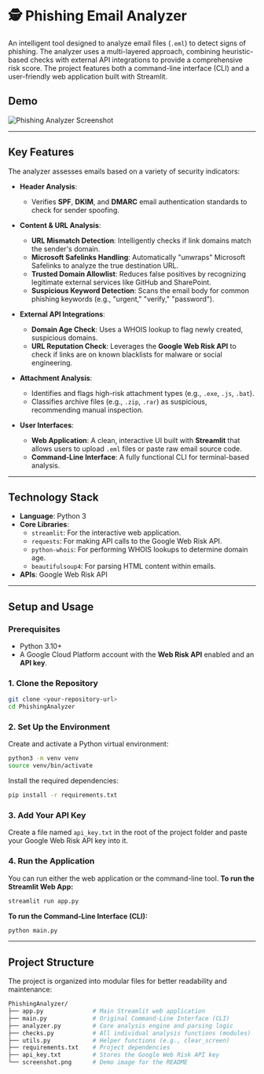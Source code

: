 # 🕵️ Phishing Email Analyzer

An intelligent tool designed to analyze email files (`.eml`) to detect signs of phishing. The analyzer uses a multi-layered approach, combining heuristic-based checks with external API integrations to provide a comprehensive risk score. The project features both a command-line interface (CLI) and a user-friendly web application built with Streamlit.

## Demo

![Phishing Analyzer Screenshot](screenshot.png)

---

## Key Features

The analyzer assesses emails based on a variety of security indicators:

* **Header Analysis**:
    * Verifies **SPF**, **DKIM**, and **DMARC** email authentication standards to check for sender spoofing.

* **Content & URL Analysis**:
    * **URL Mismatch Detection**: Intelligently checks if link domains match the sender's domain.
    * **Microsoft Safelinks Handling**: Automatically "unwraps" Microsoft Safelinks to analyze the true destination URL.
    * **Trusted Domain Allowlist**: Reduces false positives by recognizing legitimate external services like GitHub and SharePoint.
    * **Suspicious Keyword Detection**: Scans the email body for common phishing keywords (e.g., "urgent," "verify," "password").

* **External API Integrations**:
    * **Domain Age Check**: Uses a WHOIS lookup to flag newly created, suspicious domains.
    * **URL Reputation Check**: Leverages the **Google Web Risk API** to check if links are on known blacklists for malware or social engineering.

* **Attachment Analysis**:
    * Identifies and flags high-risk attachment types (e.g., `.exe`, `.js`, `.bat`).
    * Classifies archive files (e.g., `.zip`, `.rar`) as suspicious, recommending manual inspection.

* **User Interfaces**:
    * **Web Application**: A clean, interactive UI built with **Streamlit** that allows users to upload `.eml` files or paste raw email source code.
    * **Command-Line Interface**: A fully functional CLI for terminal-based analysis.

---

## Technology Stack

* **Language**: Python 3
* **Core Libraries**:
    * `streamlit`: For the interactive web application.
    * `requests`: For making API calls to the Google Web Risk API.
    * `python-whois`: For performing WHOIS lookups to determine domain age.
    * `beautifulsoup4`: For parsing HTML content within emails.
* **APIs**: Google Web Risk API

---

## Setup and Usage

### Prerequisites

* Python 3.10+
* A Google Cloud Platform account with the **Web Risk API** enabled and an **API key**.

### 1. Clone the Repository

```bash
git clone <your-repository-url>
cd PhishingAnalyzer
```

### 2. Set Up the Environment
Create and activate a Python virtual environment:
```bash
python3 -m venv venv
source venv/bin/activate
```
Install the required dependencies:
```bash
pip install -r requirements.txt
```

### 3. Add Your API Key
Create a file named `api_key.txt` in the root of the project folder and paste your Google Web Risk API key into it.

### 4. Run the Application
You can run either the web application or the command-line tool.
**To run the Streamlit Web App:**
```bash
streamlit run app.py
```
**To run the Command-Line Interface (CLI):**
```bash
python main.py
```

---

## Project Structure

The project is organized into modular files for better readability and maintenance:
```bash
PhishingAnalyzer/
├── app.py              # Main Streamlit web application
├── main.py             # Original Command-Line Interface (CLI)
├── analyzer.py         # Core analysis engine and parsing logic
├── checks.py           # All individual analysis functions (modules)
├── utils.py            # Helper functions (e.g., clear_screen)
├── requirements.txt    # Project dependencies
├── api_key.txt         # Stores the Google Web Risk API key
└── screenshot.png      # Demo image for the README
```
